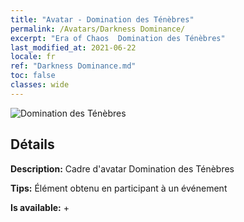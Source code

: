 ```yaml
---
title: "Avatar - Domination des Ténèbres"
permalink: /Avatars/Darkness Dominance/
excerpt: "Era of Chaos  Domination des Ténèbres"
last_modified_at: 2021-06-22
locale: fr
ref: "Darkness Dominance.md"
toc: false
classes: wide
---
```

 ![Domination des Ténèbres](/images/a/avatarFrame_34.png)

## Détails

 **Description:** Cadre d'avatar Domination des Ténèbres 

 **Tips:** Élément obtenu en participant à un événement 

 **Is available:**  + 


